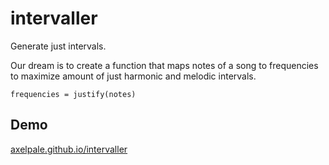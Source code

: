# intervaller

Generate just intervals.

Our dream is to create a function that maps notes of a song to frequencies to maximize amount of just harmonic and melodic intervals.

    frequencies = justify(notes)

## Demo

[axelpale.github.io/intervaller](https://axelpale.github.io/intervaller/)
